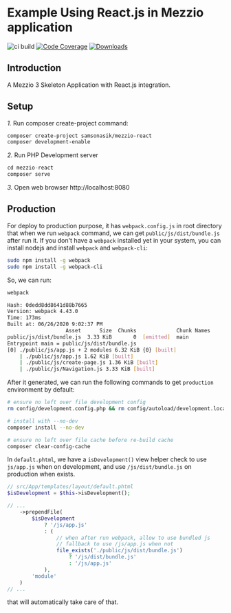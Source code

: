 # Example Using React.js in Mezzio application

![ci build](https://github.com/samsonasik/mezzio-react/workflows/ci%20build/badge.svg)
[![Code Coverage](https://codecov.io/gh/samsonasik/mezzio-react/branch/master/graph/badge.svg)](https://codecov.io/gh/samsonasik/mezzio-react)
[![Downloads](https://poser.pugx.org/samsonasik/mezzio-react/downloads)](https://packagist.org/packages/samsonasik/mezzio-react)

Introduction
------------

A Mezzio 3 Skeleton Application with React.js integration.

## Setup

*1.* Run composer create-project command:

```bash
composer create-project samsonasik/mezzio-react
composer development-enable
```

*2.* Run PHP Development server

```php
cd mezzio-react
composer serve
```

*3.* Open web browser http://localhost:8080

## Production

For deploy to production purpose, it has `webpack.config.js` in root directory that when we run `webpack` command, we can get `public/js/dist/bundle.js` after run it. If you don't have a `webpack` installed yet in your system, you can install nodejs and install `webpack` and `webpack-cli`:

```bash
sudo npm install -g webpack
sudo npm install -g webpack-cli
```

So, we can run:

```bash
webpack

Hash: 0dedd8dd8641d88b7665
Version: webpack 4.43.0
Time: 173ms
Built at: 06/26/2020 9:02:37 PM
                   Asset      Size  Chunks             Chunk Names
public/js/dist/bundle.js  3.33 KiB       0  [emitted]  main
Entrypoint main = public/js/dist/bundle.js
[0] ./public/js/app.js + 2 modules 6.32 KiB {0} [built]
    | ./public/js/app.js 1.62 KiB [built]
    | ./public/js/create-page.js 1.36 KiB [built]
    | ./public/js/Navigation.js 3.33 KiB [built]
```

After it generated, we can run the following commands to get `production` environment by default:

```bash
# ensure no left over file development config
rm config/development.config.php && rm config/autoload/development.local.php

# install with --no-dev
composer install --no-dev

# ensure no left over file cache before re-build cache
composer clear-config-cache
```

In `default.phtml`, we have a `isDevelopment()` view helper check to use `js/app.js` when on development, and use `/js/dist/bundle.js` on production when exists.

```php
// src/App/templates/layout/default.phtml
$isDevelopment = $this->isDevelopment();

// ...
    ->prependFile(
        $isDevelopment
            ? '/js/app.js'
            : (
                // when after run webpack, allow to use bundled js
                // fallback to use /js/app.js when not
                file_exists('./public/js/dist/bundle.js')
                    ? '/js/dist/bundle.js'
                    : '/js/app.js'
            ),
        'module'
    )
// ...
```

that will automatically take care of that.
